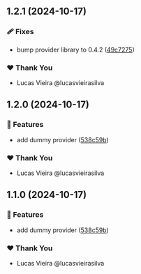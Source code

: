 ## 1.2.1 (2024-10-17)

### 🩹 Fixes

- bump provider library to 0.4.2 ([49c7275](https://github.com/vm-x-ai/vm-x-ai-providers/commit/49c7275))

### ❤️ Thank You

- Lucas Vieira @lucasvieirasilva

## 1.2.0 (2024-10-17)

### 🚀 Features

- add dummy provider ([538c59b](https://github.com/vm-x-ai/vm-x-ai-providers/commit/538c59b))

### ❤️ Thank You

- Lucas Vieira @lucasvieirasilva

## 1.1.0 (2024-10-17)

### 🚀 Features

- add dummy provider ([538c59b](https://github.com/vm-x-ai/vm-x-ai-providers/commit/538c59b))

### ❤️ Thank You

- Lucas Vieira @lucasvieirasilva
